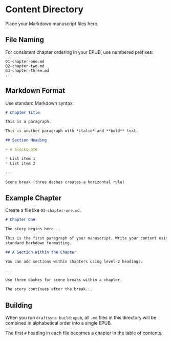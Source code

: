 # Content Directory

Place your Markdown manuscript files here.

## File Naming

For consistent chapter ordering in your EPUB, use numbered prefixes:

```
01-chapter-one.md
02-chapter-two.md
03-chapter-three.md
...
```

## Markdown Format

Use standard Markdown syntax:

```markdown
# Chapter Title

This is a paragraph.

This is another paragraph with *italic* and **bold** text.

## Section Heading

> A blockquote

* List item 1
* List item 2

---

Scene break (three dashes creates a horizontal rule)
```

## Example Chapter

Create a file like `01-chapter-one.md`:

```markdown
# Chapter One

The story begins here...

This is the first paragraph of your manuscript. Write your content using
standard Markdown formatting.

## A Section Within the Chapter

You can add sections within chapters using level-2 headings.

---

Use three dashes for scene breaks within a chapter.

The story continues after the break...
```

## Building

When you run `draftsync build:epub`, all `.md` files in this directory will be combined in alphabetical order into a single EPUB.

The first `#` heading in each file becomes a chapter in the table of contents.
